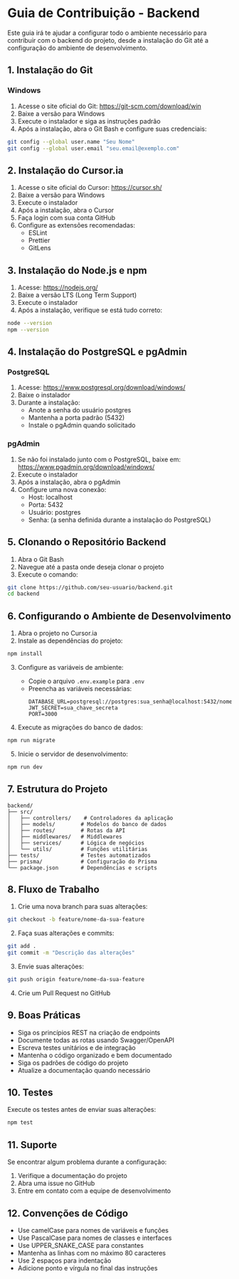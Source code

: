 # Guia de Contribuição - Backend

Este guia irá te ajudar a configurar todo o ambiente necessário para contribuir com o backend do projeto, desde a instalação do Git até a configuração do ambiente de desenvolvimento.

## 1. Instalação do Git

### Windows
1. Acesse o site oficial do Git: https://git-scm.com/download/win
2. Baixe a versão para Windows
3. Execute o instalador e siga as instruções padrão
4. Após a instalação, abra o Git Bash e configure suas credenciais:
```bash
git config --global user.name "Seu Nome"
git config --global user.email "seu.email@exemplo.com"
```

## 2. Instalação do Cursor.ia

1. Acesse o site oficial do Cursor: https://cursor.sh/
2. Baixe a versão para Windows
3. Execute o instalador
4. Após a instalação, abra o Cursor
5. Faça login com sua conta GitHub
6. Configure as extensões recomendadas:
   - ESLint
   - Prettier
   - GitLens

## 3. Instalação do Node.js e npm

1. Acesse: https://nodejs.org/
2. Baixe a versão LTS (Long Term Support)
3. Execute o instalador
4. Após a instalação, verifique se está tudo correto:
```bash
node --version
npm --version
```

## 4. Instalação do PostgreSQL e pgAdmin

### PostgreSQL
1. Acesse: https://www.postgresql.org/download/windows/
2. Baixe o instalador
3. Durante a instalação:
   - Anote a senha do usuário postgres
   - Mantenha a porta padrão (5432)
   - Instale o pgAdmin quando solicitado

### pgAdmin
1. Se não foi instalado junto com o PostgreSQL, baixe em: https://www.pgadmin.org/download/windows/
2. Execute o instalador
3. Após a instalação, abra o pgAdmin
4. Configure uma nova conexão:
   - Host: localhost
   - Porta: 5432
   - Usuário: postgres
   - Senha: (a senha definida durante a instalação do PostgreSQL)

## 5. Clonando o Repositório Backend

1. Abra o Git Bash
2. Navegue até a pasta onde deseja clonar o projeto
3. Execute o comando:
```bash
git clone https://github.com/seu-usuario/backend.git
cd backend
```

## 6. Configurando o Ambiente de Desenvolvimento

1. Abra o projeto no Cursor.ia
2. Instale as dependências do projeto:
```bash
npm install
```

3. Configure as variáveis de ambiente:
   - Copie o arquivo `.env.example` para `.env`
   - Preencha as variáveis necessárias:
     ```
     DATABASE_URL=postgresql://postgres:sua_senha@localhost:5432/nome_do_banco
     JWT_SECRET=sua_chave_secreta
     PORT=3000
     ```

4. Execute as migrações do banco de dados:
```bash
npm run migrate
```

5. Inicie o servidor de desenvolvimento:
```bash
npm run dev
```

## 7. Estrutura do Projeto

```
backend/
├── src/
│   ├── controllers/    # Controladores da aplicação
│   ├── models/        # Modelos do banco de dados
│   ├── routes/        # Rotas da API
│   ├── middlewares/   # Middlewares
│   ├── services/      # Lógica de negócios
│   └── utils/         # Funções utilitárias
├── tests/             # Testes automatizados
├── prisma/            # Configuração do Prisma
└── package.json       # Dependências e scripts
```

## 8. Fluxo de Trabalho

1. Crie uma nova branch para suas alterações:
```bash
git checkout -b feature/nome-da-sua-feature
```

2. Faça suas alterações e commits:
```bash
git add .
git commit -m "Descrição das alterações"
```

3. Envie suas alterações:
```bash
git push origin feature/nome-da-sua-feature
```

4. Crie um Pull Request no GitHub

## 9. Boas Práticas

- Siga os princípios REST na criação de endpoints
- Documente todas as rotas usando Swagger/OpenAPI
- Escreva testes unitários e de integração
- Mantenha o código organizado e bem documentado
- Siga os padrões de código do projeto
- Atualize a documentação quando necessário

## 10. Testes

Execute os testes antes de enviar suas alterações:
```bash
npm test
```

## 11. Suporte

Se encontrar algum problema durante a configuração:
1. Verifique a documentação do projeto
2. Abra uma issue no GitHub
3. Entre em contato com a equipe de desenvolvimento

## 12. Convenções de Código

- Use camelCase para nomes de variáveis e funções
- Use PascalCase para nomes de classes e interfaces
- Use UPPER_SNAKE_CASE para constantes
- Mantenha as linhas com no máximo 80 caracteres
- Use 2 espaços para indentação
- Adicione ponto e vírgula no final das instruções
